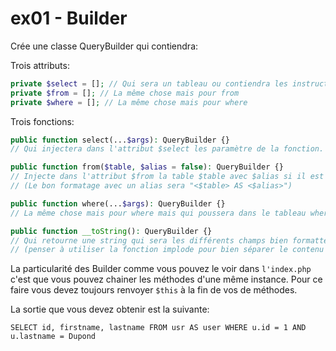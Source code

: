 # ex01 - Builder

Crée une classe QueryBuilder qui contiendra:

Trois attributs:

```php
private $select = []; // Qui sera un tableau ou contiendra les instructions d'un select
private $from = []; // La même chose mais pour from
private $where = []; // La même chose mais pour where
```

Trois fonctions:

```php
public function select(...$args): QueryBuilder {}
// Qui injectera dans l'attribut $select les paramètre de la fonction.

public function from($table, $alias = false): QueryBuilder {}
// Injecte dans l'attribut $from la table $table avec $alias si il est présent.
// (Le bon formatage avec un alias sera "<$table> AS <$alias>")

public function where(...$args): QueryBuilder {}
// La même chose mais pour where mais qui poussera dans le tableau where les args.

public function __toString(): QueryBuilder {}
// Qui retourne une string qui sera les différents champs bien formatter comme le veux sujet.
// (penser à utiliser la fonction implode pour bien séparer le contenu des tableaux).
```

La particularité des Builder comme vous pouvez le voir dans `l'index.php` c'est que vous pouvez chainer les méthodes d'une même instance. Pour ce faire vous devez toujours renvoyer `$this` à la fin de vos de méthodes.


La sortie que vous devez obtenir est la suivante: 

```
SELECT id, firstname, lastname FROM usr AS user WHERE u.id = 1 AND u.lastname = Dupond
```